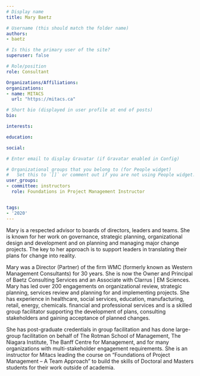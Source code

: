 ```yaml
---
# Display name
title: Mary Baetz

# Username (this should match the folder name)
authors:
- baetz

# Is this the primary user of the site?
superuser: false

# Role/position
role: Consultant

Organizations/Affiliations:
organizations:
- name: MITACS
  url: "https://mitacs.ca"

# Short bio (displayed in user profile at end of posts)
bio: 

interests:

education:

social:

# Enter email to display Gravatar (if Gravatar enabled in Config)

# Organizational groups that you belong to (for People widget)
#   Set this to `[]` or comment out if you are not using People widget.
user_groups:
- committee: instructors
  role: Foundations in Project Management Instructor


tags:
- '2020'
---
```

Mary is a respected advisor to boards of directors, leaders and teams. She is
known for her work on governance, strategic planning, organizational design and
development and on planning and managing major change projects. The key to her
approach is to support leaders in translating their plans for change into
reality.

Mary was a Director (Partner) of the firm WMC (formerly known as Western
Management Consultants) for 30 years. She is now the Owner and Principal of
Baetz Consulting Services and an Associate with Clarrus | EM Sciences.  Mary has
led over 200 engagements on organizational review, strategic planning, services
review and planning for and implementing projects. She has experience in
healthcare, social services, education, manufacturing, retail, energy,
chemicals. financial and professional services and is a skilled group
facilitator supporting the development of plans, consulting stakeholders and
gaining acceptance of planned changes.

She has post-graduate credentials in group facilitation and has done large-group
facilitation on behalf of The Rotman School of Management, The Niagara
Institute, The Banff Centre for Management, and for many organizations with
multi-stakeholder engagement requirements. She is an instructor for Mitacs
leading the course on “Foundations of Project Management – A Team Approach” to
build the skills of Doctoral and Masters students for their work outside of
academia.
